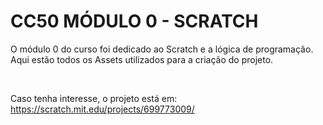 # CC50 MÓDULO 0 - SCRATCH

O módulo 0 do curso foi dedicado ao Scratch e a lógica de programação. Aqui estão todos os Assets utilizados para a criação do projeto. 

</br>

Caso tenha interesse, o projeto está em: https://scratch.mit.edu/projects/699773009/